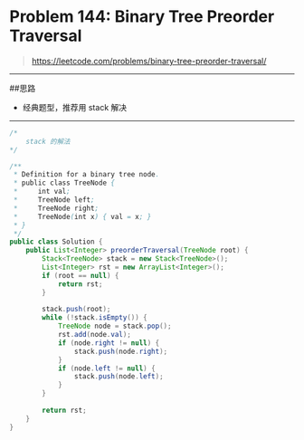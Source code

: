 # Problem 144: Binary Tree Preorder Traversal

> https://leetcode.com/problems/binary-tree-preorder-traversal/

----------
##思路
* 经典题型，推荐用 stack 解决

---------

```java
/*
    stack 的解法
*/

/**
 * Definition for a binary tree node.
 * public class TreeNode {
 *     int val;
 *     TreeNode left;
 *     TreeNode right;
 *     TreeNode(int x) { val = x; }
 * }
 */
public class Solution {
    public List<Integer> preorderTraversal(TreeNode root) {
        Stack<TreeNode> stack = new Stack<TreeNode>();
        List<Integer> rst = new ArrayList<Integer>();
        if (root == null) {
            return rst;
        }
        
        stack.push(root);
        while (!stack.isEmpty()) {
            TreeNode node = stack.pop();
            rst.add(node.val);
            if (node.right != null) {
                stack.push(node.right);
            }
            if (node.left != null) {
                stack.push(node.left);
            }
        }
        
        return rst;
    }
}
```
